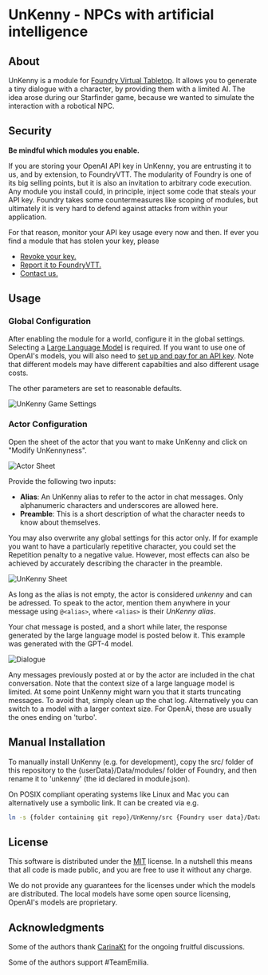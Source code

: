 # UnKenny - NPCs with artificial intelligence

## About

UnKenny is a module for [Foundry Virtual Tabletop](https://foundryvtt.com/). It allows you to generate a tiny dialogue with a character, by providing them with a limited AI. The idea arose during our Starfinder game, because we wanted to simulate the interaction with a robotical NPC.

## Security

__Be mindful which modules you enable.__

If you are storing your OpenAI API key in UnKenny, you are entrusting it to us, and by extension, to FoundryVTT. The modularity of Foundry is one of its big selling points, but it is also an invitation to arbitrary code execution. Any module you install could, in principle, inject some code that steals your API key. Foundry takes some countermeasures like scoping of modules, but ultimately it is very hard to defend against attacks from within your application.

For that reason, monitor your API key usage every now and then. If ever you find a module that has stolen your key, please
* [Revoke your key.](https://help.openai.com/en/articles/4936817-i-see-suspicious-activity-on-my-account-what-do-i-do)
* [Report it to FoundryVTT.](https://foundryvtt.com/contact-us/)
* [Contact us.](mailto:thecomamba@jojoheinze.de)

## Usage

### Global Configuration

After enabling the module for a world, configure it in the global settings. Selecting a [Large Language Model](https://en.wikipedia.org/wiki/Large_language_model) is required. If you want to use one of OpenAI's models, you will also need to [set up and pay for an API key](https://blog.streamlit.io/beginners-guide-to-openai-api/). Note that different models may have different capabilties and also different usage costs.

The other parameters are set to reasonable defaults.

![UnKenny Game Settings](https://raw.githubusercontent.com/thecomamba/unkenny/main/img/game_settings.png)

### Actor Configuration

Open the sheet of the actor that you want to make UnKenny and click on "Modify UnKennyness".

![Actor Sheet](https://raw.githubusercontent.com/thecomamba/unkenny/main/img/actor_sheet.png)

Provide the following two inputs:
* __Alias__: An UnKenny alias to refer to the actor in chat messages. Only alphanumeric characters and underscores are allowed here.
* __Preamble__: This is a short description of what the character needs to know about themselves.

You may also overwrite any global settings for this actor only. If for example you want to have a particularly repetitive character, you could set the Repetition penalty to a negative value. However, most effects can also be achieved by accurately describing the character in the preamble.

![UnKenny Sheet](https://raw.githubusercontent.com/thecomamba/unkenny/main/img/unkenny_sheet.png)

As long as the alias is not empty, the actor is considered *unkenny* and can be adressed. To speak to the actor, mention them anywhere in your message using `@<alias>`, where `<alias>` is their *UnKenny alias*.

Your chat message is posted, and a short while later, the response generated by the large language model is posted below it. This example was generated with the GPT-4 model.

![Dialogue](https://raw.githubusercontent.com/thecomamba/unkenny/main/img/chat_dialogue.png)

Any messages previously posted at or by the actor are included in the chat conversation. Note that the context size of a large language model is limited. At some point UnKenny might warn you that it starts truncating messages. To avoid that, simply clean up the chat log. Alternatively you can switch to a model with a larger context size. For OpenAi, these are usually the ones ending on 'turbo'.

## Manual Installation

To manually install UnKenny (e.g. for development), copy the src/ folder of this repository to the {userData}/Data/modules/ folder of Foundry, and then rename it to 'unkenny' (the id declared in module.json).

On POSIX compliant operating systems like Linux and Mac you can alternatively use a symbolic link. It can be created via e.g.

```bash
ln -s {folder containing git repo}/UnKenny/src {Foundry user data}/Data/modules/unkenny
```

## License

This software is distributed under the [MIT](https://choosealicense.com/licenses/mit/) license. In a nutshell this means that all code is made public, and you are free to use it without any charge.

We do not provide any guarantees for the licenses under which the models are distributed. The local models have some open source licensing, OpenAI's models are proprietary.

## Acknowledgments

Some of the authors thank [CarinaKt](https://github.com/CarinaKt) for the ongoing fruitful discussions.

Some of the authors support #TeamEmilia.
